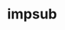 ---
mission_id: impsub
editorsChoice:
title: "impsub"
authors: 
    - "Daniel Welander"
date:
filename: "impsub.zip"
description: "Unknown"
cover: 
levelReplaced:	SECBASE
difficulty: no
bm:	no
fme: no
wax: no
three_do: no
voc: no
gmd: no
vue: no
lfd: no
base: "New level from scratch" 
editors: "Unknown"

---